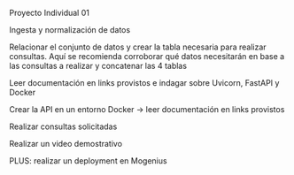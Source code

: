 Proyecto Individual 01

Ingesta y normalización de datos

Relacionar el conjunto de datos y crear la tabla necesaria para realizar consultas. Aquí se recomienda corroborar qué datos necesitarán en base a las consultas a realizar y concatenar las 4 tablas

Leer documentación en links provistos e indagar sobre Uvicorn, FastAPI y Docker

Crear la API en un entorno Docker → leer documentación en links provistos

Realizar consultas solicitadas

Realizar un video demostrativo

PLUS: realizar un deployment en Mogenius
